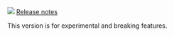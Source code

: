 ![](logo1.png) [Release notes](release-notes.md) 

This version is for experimental and breaking features.

